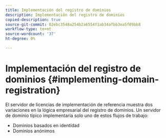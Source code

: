 ```yaml
---
title: Implementación del registro de dominios
description: Implementación del registro de dominios
copied-description: true
source-git-commit: 02ebc3548a254b2a6554f1ab34afbb3ea5f09bb8
workflow-type: tm+mt
source-wordcount: '37'
ht-degree: 0%

---
```


# Implementación del registro de dominios {#implementing-domain-registration}

El servidor de licencias de implementación de referencia muestra dos variaciones en la lógica empresarial del registro de dominios. Un servidor de dominio típico implementaría solo uno de estos flujos de trabajo:

* Dominios basados en identidad
* Dominios anónimos
